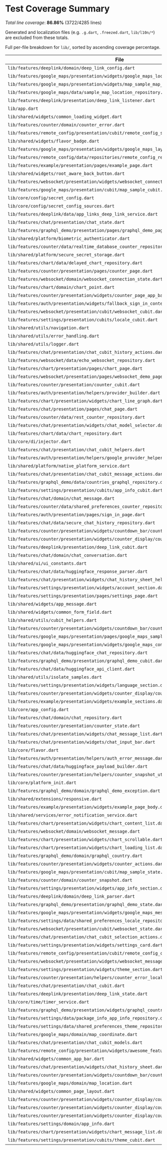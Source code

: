 # Test Coverage Summary
*Total line coverage*: **86.86%** (3722/4285 lines)

Generated and localization files (e.g. `.g.dart`, `.freezed.dart`, `lib/l10n/*`) are excluded from these totals.

Full per-file breakdown for `lib/`, sorted by ascending coverage percentage.

| File | Coverage | Covered/Total |
| --- | ---: | ---: |
| `lib/features/deeplink/domain/deep_link_config.dart` | 0.00% | 0/1 |
| `lib/features/google_maps/presentation/widgets/google_maps_location_list.dart` | 15.22% | 7/46 |
| `lib/features/google_maps/presentation/widgets/map_sample_map_view.dart` | 31.73% | 33/104 |
| `lib/features/google_maps/data/sample_map_location_repository.dart` | 50.00% | 1/2 |
| `lib/features/deeplink/presentation/deep_link_listener.dart` | 52.94% | 9/17 |
| `lib/app.dart` | 56.52% | 52/92 |
| `lib/shared/widgets/common_loading_widget.dart` | 60.98% | 25/41 |
| `lib/features/counter/domain/counter_error.dart` | 62.50% | 10/16 |
| `lib/features/remote_config/presentation/cubit/remote_config_state.dart` | 66.67% | 4/6 |
| `lib/shared/widgets/flavor_badge.dart` | 70.97% | 22/31 |
| `lib/features/google_maps/presentation/widgets/google_maps_layout.dart` | 73.08% | 19/26 |
| `lib/features/remote_config/data/repositories/remote_config_repository.dart` | 73.91% | 34/46 |
| `lib/features/example/presentation/pages/example_page.dart` | 75.00% | 63/84 |
| `lib/shared/widgets/root_aware_back_button.dart` | 75.00% | 6/8 |
| `lib/features/websocket/presentation/widgets/websocket_connection_banner.dart` | 75.76% | 25/33 |
| `lib/features/google_maps/presentation/cubit/map_sample_cubit.dart` | 75.86% | 44/58 |
| `lib/core/config/secret_config.dart` | 76.19% | 16/21 |
| `lib/core/config/secret_config_sources.dart` | 76.39% | 55/72 |
| `lib/features/deeplink/data/app_links_deep_link_service.dart` | 77.78% | 28/36 |
| `lib/features/chat/presentation/chat_state.dart` | 77.78% | 7/9 |
| `lib/features/graphql_demo/presentation/pages/graphql_demo_page.dart` | 77.92% | 60/77 |
| `lib/shared/platform/biometric_authenticator.dart` | 78.57% | 11/14 |
| `lib/features/counter/data/realtime_database_counter_repository.dart` | 79.41% | 54/68 |
| `lib/shared/platform/secure_secret_storage.dart` | 80.00% | 28/35 |
| `lib/features/chart/data/delayed_chart_repository.dart` | 80.00% | 4/5 |
| `lib/features/counter/presentation/pages/counter_page.dart` | 80.23% | 69/86 |
| `lib/features/websocket/domain/websocket_connection_state.dart` | 81.82% | 9/11 |
| `lib/features/chart/domain/chart_point.dart` | 81.82% | 9/11 |
| `lib/features/counter/presentation/widgets/counter_page_app_bar.dart` | 82.76% | 24/29 |
| `lib/features/auth/presentation/widgets/fallback_sign_in_content.dart` | 83.33% | 20/24 |
| `lib/features/websocket/presentation/cubit/websocket_cubit.dart` | 83.33% | 35/42 |
| `lib/features/settings/presentation/cubits/locale_cubit.dart` | 83.33% | 10/12 |
| `lib/shared/utils/navigation.dart` | 83.33% | 5/6 |
| `lib/shared/utils/error_handling.dart` | 83.78% | 31/37 |
| `lib/shared/utils/logger.dart` | 83.87% | 26/31 |
| `lib/features/chat/presentation/chat_cubit_history_actions.dart` | 83.95% | 68/81 |
| `lib/features/websocket/data/echo_websocket_repository.dart` | 84.38% | 54/64 |
| `lib/features/chart/presentation/pages/chart_page.dart` | 84.38% | 27/32 |
| `lib/features/websocket/presentation/pages/websocket_demo_page.dart` | 84.38% | 54/64 |
| `lib/features/counter/presentation/counter_cubit.dart` | 85.29% | 87/102 |
| `lib/features/auth/presentation/helpers/provider_builder.dart` | 85.71% | 12/14 |
| `lib/features/chart/presentation/widgets/chart_line_graph.dart` | 86.11% | 31/36 |
| `lib/features/chat/presentation/pages/chat_page.dart` | 87.14% | 61/70 |
| `lib/features/counter/data/rest_counter_repository.dart` | 87.16% | 95/109 |
| `lib/features/chat/presentation/widgets/chat_model_selector.dart` | 87.50% | 28/32 |
| `lib/features/chart/data/chart_repository.dart` | 88.10% | 37/42 |
| `lib/core/di/injector.dart` | 88.24% | 60/68 |
| `lib/features/chat/presentation/chat_cubit_helpers.dart` | 88.24% | 45/51 |
| `lib/features/auth/presentation/helpers/google_provider_helper.dart` | 88.24% | 15/17 |
| `lib/shared/platform/native_platform_service.dart` | 88.57% | 31/35 |
| `lib/features/chat/presentation/chat_cubit_message_actions.dart` | 89.36% | 42/47 |
| `lib/features/graphql_demo/data/countries_graphql_repository.dart` | 89.47% | 51/57 |
| `lib/features/settings/presentation/cubits/app_info_cubit.dart` | 89.47% | 17/19 |
| `lib/features/chat/domain/chat_message.dart` | 90.00% | 9/10 |
| `lib/features/counter/data/shared_preferences_counter_repository.dart` | 90.32% | 56/62 |
| `lib/features/auth/presentation/pages/sign_in_page.dart` | 90.63% | 29/32 |
| `lib/features/chat/data/secure_chat_history_repository.dart` | 91.30% | 21/23 |
| `lib/features/counter/presentation/widgets/countdown_bar/countdown_bar.dart` | 91.30% | 21/23 |
| `lib/features/counter/presentation/widgets/counter_display/counter_display.dart` | 91.67% | 33/36 |
| `lib/features/deeplink/presentation/deep_link_cubit.dart` | 92.31% | 24/26 |
| `lib/features/chat/domain/chat_conversation.dart` | 92.86% | 39/42 |
| `lib/shared/ui/ui_constants.dart` | 93.10% | 27/29 |
| `lib/features/chat/data/huggingface_response_parser.dart` | 93.18% | 41/44 |
| `lib/features/chat/presentation/widgets/chat_history_sheet_helpers.dart` | 93.75% | 30/32 |
| `lib/features/settings/presentation/widgets/account_section.dart` | 93.94% | 62/66 |
| `lib/features/settings/presentation/pages/settings_page.dart` | 94.44% | 17/18 |
| `lib/shared/widgets/app_message.dart` | 94.59% | 35/37 |
| `lib/shared/widgets/common_form_field.dart` | 94.81% | 73/77 |
| `lib/shared/utils/cubit_helpers.dart` | 95.24% | 20/21 |
| `lib/features/counter/presentation/widgets/countdown_bar/countdown_bar_content.dart` | 95.45% | 42/44 |
| `lib/features/google_maps/presentation/pages/google_maps_sample_page.dart` | 95.77% | 68/71 |
| `lib/features/google_maps/presentation/widgets/google_maps_controls.dart` | 96.00% | 24/25 |
| `lib/features/chat/data/huggingface_chat_repository.dart` | 96.15% | 25/26 |
| `lib/features/graphql_demo/presentation/graphql_demo_cubit.dart` | 96.30% | 52/54 |
| `lib/features/chat/data/huggingface_api_client.dart` | 96.36% | 53/55 |
| `lib/shared/utils/isolate_samples.dart` | 96.43% | 27/28 |
| `lib/features/settings/presentation/widgets/language_section.dart` | 96.55% | 28/29 |
| `lib/features/counter/presentation/widgets/counter_display/counter_display_card.dart` | 97.06% | 33/34 |
| `lib/features/example/presentation/widgets/example_sections.dart` | 98.75% | 79/80 |
| `lib/core/app_config.dart` | 100.00% | 34/34 |
| `lib/features/chat/domain/chat_repository.dart` | 100.00% | 4/4 |
| `lib/features/counter/presentation/counter_state.dart` | 100.00% | 6/6 |
| `lib/features/chat/presentation/widgets/chat_message_list.dart` | 100.00% | 50/50 |
| `lib/features/chat/presentation/widgets/chat_input_bar.dart` | 100.00% | 23/23 |
| `lib/core/flavor.dart` | 100.00% | 28/28 |
| `lib/features/auth/presentation/helpers/auth_error_message.dart` | 100.00% | 26/26 |
| `lib/features/chat/data/huggingface_payload_builder.dart` | 100.00% | 16/16 |
| `lib/features/counter/presentation/helpers/counter_snapshot_utils.dart` | 100.00% | 13/13 |
| `lib/core/platform_init.dart` | 100.00% | 8/8 |
| `lib/features/graphql_demo/domain/graphql_demo_exception.dart` | 100.00% | 3/3 |
| `lib/shared/extensions/responsive.dart` | 100.00% | 59/59 |
| `lib/features/example/presentation/widgets/example_page_body.dart` | 100.00% | 59/59 |
| `lib/shared/services/error_notification_service.dart` | 100.00% | 21/21 |
| `lib/features/chart/presentation/widgets/chart_content_list.dart` | 100.00% | 19/19 |
| `lib/features/websocket/domain/websocket_message.dart` | 100.00% | 3/3 |
| `lib/features/chart/presentation/widgets/chart_scrollable.dart` | 100.00% | 5/5 |
| `lib/features/chart/presentation/widgets/chart_loading_list.dart` | 100.00% | 18/18 |
| `lib/features/graphql_demo/domain/graphql_country.dart` | 100.00% | 4/4 |
| `lib/features/counter/presentation/widgets/counter_actions.dart` | 100.00% | 22/22 |
| `lib/features/google_maps/presentation/cubit/map_sample_state.dart` | 100.00% | 23/23 |
| `lib/features/counter/domain/counter_snapshot.dart` | 100.00% | 2/2 |
| `lib/features/settings/presentation/widgets/app_info_section.dart` | 100.00% | 77/77 |
| `lib/features/deeplink/domain/deep_link_parser.dart` | 100.00% | 19/19 |
| `lib/features/graphql_demo/presentation/graphql_demo_state.dart` | 100.00% | 5/5 |
| `lib/features/google_maps/presentation/widgets/google_maps_messages.dart` | 100.00% | 9/9 |
| `lib/features/settings/data/shared_preferences_locale_repository.dart` | 100.00% | 19/19 |
| `lib/features/websocket/presentation/cubit/websocket_state.dart` | 100.00% | 23/23 |
| `lib/features/chat/presentation/chat_cubit_selection_actions.dart` | 100.00% | 24/24 |
| `lib/features/settings/presentation/widgets/settings_card.dart` | 100.00% | 22/22 |
| `lib/features/remote_config/presentation/cubit/remote_config_cubit.dart` | 100.00% | 12/12 |
| `lib/features/websocket/presentation/widgets/websocket_message_list.dart` | 100.00% | 30/30 |
| `lib/features/settings/presentation/widgets/theme_section.dart` | 100.00% | 17/17 |
| `lib/features/counter/presentation/helpers/counter_error_localizer.dart` | 100.00% | 8/8 |
| `lib/features/chat/presentation/chat_cubit.dart` | 100.00% | 15/15 |
| `lib/features/deeplink/presentation/deep_link_state.dart` | 100.00% | 6/6 |
| `lib/core/time/timer_service.dart` | 100.00% | 6/6 |
| `lib/features/graphql_demo/presentation/widgets/graphql_country_card.dart` | 100.00% | 31/31 |
| `lib/features/settings/data/package_info_app_info_repository.dart` | 100.00% | 8/8 |
| `lib/features/settings/data/shared_preferences_theme_repository.dart` | 100.00% | 16/16 |
| `lib/features/google_maps/domain/map_coordinate.dart` | 100.00% | 3/3 |
| `lib/features/chat/presentation/chat_cubit_models.dart` | 100.00% | 18/18 |
| `lib/features/remote_config/presentation/widgets/awesome_feature_widget.dart` | 100.00% | 7/7 |
| `lib/shared/widgets/common_app_bar.dart` | 100.00% | 14/14 |
| `lib/features/chat/presentation/widgets/chat_history_sheet.dart` | 100.00% | 111/111 |
| `lib/features/counter/presentation/widgets/countdown_bar/countdown_status.dart` | 100.00% | 26/26 |
| `lib/features/google_maps/domain/map_location.dart` | 100.00% | 3/3 |
| `lib/shared/widgets/common_page_layout.dart` | 100.00% | 32/32 |
| `lib/features/counter/presentation/widgets/counter_display/counter_last_changed_text.dart` | 100.00% | 9/9 |
| `lib/features/counter/presentation/widgets/counter_display/counter_status_chip.dart` | 100.00% | 32/32 |
| `lib/features/counter/presentation/widgets/counter_display/counter_value_text.dart` | 100.00% | 12/12 |
| `lib/features/settings/domain/app_info.dart` | 100.00% | 3/3 |
| `lib/features/chart/presentation/widgets/chart_message_list.dart` | 100.00% | 6/6 |
| `lib/features/settings/presentation/cubits/theme_cubit.dart` | 100.00% | 15/15 |

